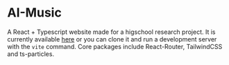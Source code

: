 # AI-Music

A React + Typescript website made for a higschool research project. It is currently available [here](https://aimusic.pages.dev/) or you can clone it and run a development server with the `vite` command. Core packages include React-Router, TailwindCSS and ts-particles.

